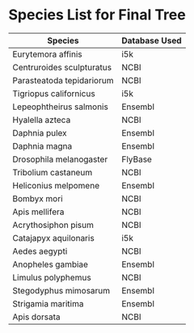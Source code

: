 # Species List for Final Tree

| Species                    | Database Used |
| -------------------------- | ------------- |
| Eurytemora affinis         | i5k           |
| Centruroides sculpturatus  | NCBI          |
| Parasteatoda tepidariorum  | NCBI          |
| Tigriopus californicus     | i5k           |
| Lepeophtheirus salmonis    | Ensembl       |
| Hyalella azteca            | NCBI          |
| Daphnia pulex              | Ensembl       |
| Daphnia magna              | Ensembl       |
| Drosophila melanogaster    | FlyBase       |
| Tribolium castaneum        | NCBI          |
| Heliconius melpomene       | Ensembl       |
| Bombyx mori                | NCBI          |
| Apis mellifera             | NCBI          |
| Acrythosiphon pisum        | NCBI          |
| Catajapyx aquilonaris      | i5k           |
| Aedes aegypti              | NCBI          |
| Anopheles gambiae          | Ensembl       |
| Limulus polyphemus         | NCBI          |
| Stegodyphus mimosarum      | Ensembl       |
| Strigamia maritima         | Ensembl       |
| Apis dorsata               | NCBI          |
